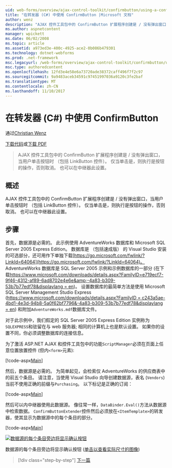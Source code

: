 ```yaml
---
uid: web-forms/overview/ajax-control-toolkit/confirmbutton/using-a-confirmbutton-in-a-repeater-cs
title: "在转发器 (C#) 中使用 ConfirmButton |Microsoft 文档"
author: wenz
description: "AJAX 控件工具包中的 ConfirmButton 扩展程序创建是 / 没有弹出窗口，当用户单击按钮时 （包括 LinkButton 控件）。 仅当是是..."
ms.author: aspnetcontent
manager: wpickett
ms.date: 06/02/2008
ms.topic: article
ms.assetid: a973ed3e-400c-4925-ace2-0b086b479301
ms.technology: dotnet-webforms
ms.prod: .net-framework
msc.legacyurl: /web-forms/overview/ajax-control-toolkit/confirmbutton/using-a-confirmbutton-in-a-repeater-cs
msc.type: authoredcontent
ms.openlocfilehash: 12fd3e4e58e6a73720ade38372caff496f7f2c97
ms.sourcegitcommit: 9a9483aceb34591c97451997036a9120c3fe2baf
ms.translationtype: MT
ms.contentlocale: zh-CN
ms.lasthandoff: 11/10/2017
---
```

<a name="using-a-confirmbutton-in-a-repeater-c"></a>在转发器 (C#) 中使用 ConfirmButton
====================
通过[Christian Wenz](https://github.com/wenz)

[下载代码](http://download.microsoft.com/download/8/6/d/86dea6c6-bb92-4fa6-aa14-f8c0f82100f5/ConfirmButton1.cs.zip)或[下载 PDF](http://download.microsoft.com/download/b/6/a/b6ae89ee-df69-4c87-9bfb-ad1eb2b23373/confirmbutton1CS.pdf)

> AJAX 控件工具包中的 ConfirmButton 扩展程序创建是 / 没有弹出窗口，当用户单击按钮时 （包括 LinkButton 控件）。 仅当单击是，则执行是按钮的操作，否则取消。 也可以在中继器此设置。


## <a name="overview"></a>概述

AJAX 控件工具包中的 ConfirmButton 扩展程序创建是 / 没有弹出窗口，当用户单击按钮时 （包括 LinkButton 控件）。 仅当单击是，则执行是按钮的操作，否则取消。 也可以在中继器此设置。

## <a name="steps"></a>步骤

首先，数据源是必需的。 此示例使用 AdventureWorks 数据库和 Microsoft SQL Server 2005 Express Edition。 数据库是 （包括速成版） 的 Visual Studio 安装的可选部分，还可用作下单独下载[https://go.microsoft.com/fwlink/?LinkId=64064](https://go.microsoft.com/fwlink/?LinkId=64064)。 AdventureWorks 数据库是 SQL Server 2005 示例和示例数据库的一部分 (在下载[https://www.microsoft.com/downloads/details.aspx?FamilyID=e719ecf7-9f46-4312-af89-6ad8702e4e6e&amp;-4a83-b309-53b7b77edf78&displaylang = en](https://www.microsoft.com/downloads/details.aspx?FamilyID=e719ecf7-9f46-4312-af89-6ad8702e4e6e&amp;DisplayLang=en))。 设置数据库的最简单方法是使用 Microsoft SQL Server Management Studio Express ([https://www.microsoft.com/downloads/details.aspx?FamilyID = c243a5ae-4bd1-4e3d-94b8-5a0f62bf7796&amp;-4a83-b309-53b7b77edf78&displaylang = en](https://www.microsoft.com/downloads/details.aspx?FamilyID=c243a5ae-4bd1-4e3d-94b8-5a0f62bf7796&amp;DisplayLang=en)) 和附加`AdventureWorks.mdf`数据库文件。

对于此示例中，我们假定的 SQL Server 2005 Express Edition 实例称为`SQLEXPRESS`和驻留在与 web 服务器; 相同的计算机上也是默认设置。 如果你的设置不同，你必须调整数据库的连接信息。

为了激活 ASP.NET AJAX 和控件工具包中的功能`ScriptManager`必须在页面上任意位置放置控件 (但内`<form>`元素):

[!code-aspx[Main](using-a-confirmbutton-in-a-repeater-cs/samples/sample1.aspx)]

然后，数据源是必需的。 为简单起见，会检索仅 AdventureWorks 的供应商表中的前五个条目。 请注意，当使用 Visual Studio 向导创建数据源，表名 (`Vendors`) 当前不使用正确的前缀与`Purchasing`。 以下标记是正确的订阅：

[!code-aspx[Main](using-a-confirmbutton-in-a-repeater-cs/samples/sample2.aspx)]

然后可以内中继器使用此数据源。 像往常一样，`DataBinder.Eval()`方法从数据源中检索数据。 `ConfirmButtonExtender`控件然后必须放在`<ItemTemplate>`的转发器，使其显示为数据源中的每个条目的部分。

[!code-aspx[Main](using-a-confirmbutton-in-a-repeater-cs/samples/sample3.aspx)]


[![数据源的每个条目旁边将显示确认按钮](using-a-confirmbutton-in-a-repeater-cs/_static/image2.png)](using-a-confirmbutton-in-a-repeater-cs/_static/image1.png)

数据源的每个条目旁边将显示确认按钮 ([单击以查看实际尺寸的图像](using-a-confirmbutton-in-a-repeater-cs/_static/image3.png))

>[!div class="step-by-step"]
[下一篇](using-a-confirmbutton-in-a-repeater-vb.md)
